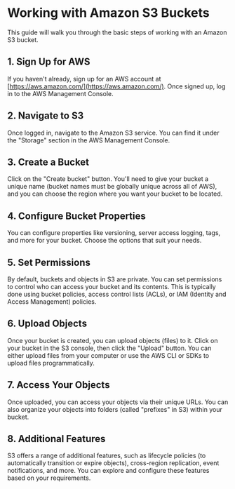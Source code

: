 
# Working with Amazon S3 Buckets

This guide will walk you through the basic steps of working with an Amazon S3 bucket.

## 1. Sign Up for AWS

If you haven't already, sign up for an AWS account at [https://aws.amazon.com/](https://aws.amazon.com/). Once signed up, log in to the AWS Management Console.

## 2. Navigate to S3

Once logged in, navigate to the Amazon S3 service. You can find it under the "Storage" section in the AWS Management Console.

## 3. Create a Bucket

Click on the "Create bucket" button. You'll need to give your bucket a unique name (bucket names must be globally unique across all of AWS), and you can choose the region where you want your bucket to be located.

## 4. Configure Bucket Properties

You can configure properties like versioning, server access logging, tags, and more for your bucket. Choose the options that suit your needs.

## 5. Set Permissions

By default, buckets and objects in S3 are private. You can set permissions to control who can access your bucket and its contents. This is typically done using bucket policies, access control lists (ACLs), or IAM (Identity and Access Management) policies.

## 6. Upload Objects

Once your bucket is created, you can upload objects (files) to it. Click on your bucket in the S3 console, then click the "Upload" button. You can either upload files from your computer or use the AWS CLI or SDKs to upload files programmatically.

## 7. Access Your Objects

Once uploaded, you can access your objects via their unique URLs. You can also organize your objects into folders (called "prefixes" in S3) within your bucket.

## 8. Additional Features

S3 offers a range of additional features, such as lifecycle policies (to automatically transition or expire objects), cross-region replication, event notifications, and more. You can explore and configure these features based on your requirements.
